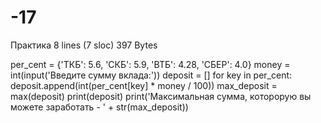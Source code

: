 # -17
Практика
8 lines (7 sloc)  397 Bytes

per_cent = {'ТКБ': 5.6, 'СКБ': 5.9, 'ВТБ': 4.28, 'СБЕР': 4.0}
money = int(input('Введите сумму вклада:'))
deposit = []
for key in per_cent: deposit.append(int(per_cent[key] * money / 100))
max_deposit = max(deposit)
print(deposit)
print('Максимальная сумма, которорую вы можете заработать - ' + str(max_deposit))
